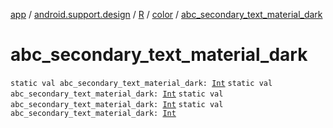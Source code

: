 [app](../../../index.md) / [android.support.design](../../index.md) / [R](../index.md) / [color](index.md) / [abc_secondary_text_material_dark](.)

# abc_secondary_text_material_dark

`static val abc_secondary_text_material_dark: `[`Int`](https://kotlinlang.org/api/latest/jvm/stdlib/kotlin/-int/index.html)
`static val abc_secondary_text_material_dark: `[`Int`](https://kotlinlang.org/api/latest/jvm/stdlib/kotlin/-int/index.html)
`static val abc_secondary_text_material_dark: `[`Int`](https://kotlinlang.org/api/latest/jvm/stdlib/kotlin/-int/index.html)
`static val abc_secondary_text_material_dark: `[`Int`](https://kotlinlang.org/api/latest/jvm/stdlib/kotlin/-int/index.html)
